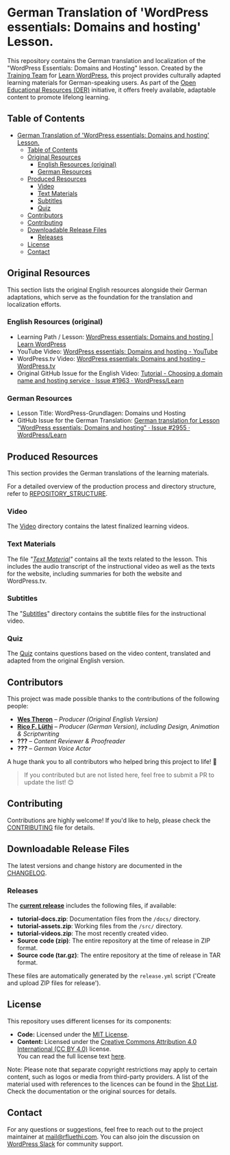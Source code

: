 # German Translation of 'WordPress essentials: Domains and hosting' Lesson.

This repository contains the German translation and localization of the "WordPress Essentials: Domains and Hosting" lesson. Created by the [Training Team](https://make.wordpress.org/training/) for [Learn WordPress](https://learn.wordpress.org/), this project provides culturally adapted learning materials for German-speaking users. As part of the [Open Educational Resources (OER)](https://en.wikipedia.org/wiki/Open_educational_resources) initiative, it offers freely available, adaptable content to promote lifelong learning.

## Table of Contents

- [German Translation of 'WordPress essentials: Domains and hosting' Lesson.](#german-translation-of-wordpress-essentials-domains-and-hosting-lesson)
  - [Table of Contents](#table-of-contents)
  - [Original Resources](#original-resources)
    - [English Resources (original)](#english-resources-original)
    - [German Resources](#german-resources)
  - [Produced Resources](#produced-resources)
    - [Video](#video)
    - [Text Materials](#text-materials)
    - [Subtitles](#subtitles)
    - [Quiz](#quiz)
  - [Contributors](#contributors)
  - [Contributing](#contributing)
  - [Downloadable Release Files](#downloadable-release-files)
    - [Releases](#releases)
  - [License](#license)
  - [Contact](#contact)

## Original Resources

This section lists the original English resources alongside their German adaptations, which serve as the foundation for the translation and localization efforts.

### English Resources (original)
- Learning Path / Lesson: [WordPress essentials: Domains and hosting | Learn WordPress](https://learn.wordpress.org/lesson/wordpress-essentials-domains-and-hosting/)
- YouTube Video: [WordPress essentials: Domains and hosting - YouTube](https://www.youtube.com/watch?v=stbR6Tf7tCg)
- WordPress.tv Video: [WordPress essentials: Domains and hosting – WordPress.tv](https://wordpress.tv/2023/12/07/wordpress-essentials-domains-and-hosting/)
- Original GitHub Issue for the English Video: [Tutorial - Choosing a domain name and hosting service · Issue #1963 · WordPress/Learn](https://github.com/WordPress/Learn/issues/1963)

### German Resources
- Lesson Title: WordPress-Grundlagen: Domains und Hosting
- GitHub Issue for the German Translation: [German translation for Lesson "WordPress essentials: Domains and hosting" · Issue #2955 · WordPress/Learn](https://github.com/WordPress/Learn/issues/2955)

## Produced Resources

This section provides the German translations of the learning materials.

For a detailed overview of the production process and directory structure, refer to [REPOSITORY_STRUCTURE](REPOSITORY_STRUCTURE.md).
### Video

The [Video](media/video) directory contains the latest finalized learning videos.

### Text Materials

The file _"[Text Material](docs/text-material.md)"_ contains all the texts related to the lesson. This includes the audio transcript of the instructional video as well as the texts for the website, including summaries for both the website and WordPress.tv.

### Subtitles

The "[Subtitles](src/subtitles)" directory contains the subtitle files for the instructional video. 

### Quiz

The [Quiz](docs/quiz.md) contains questions based on the video content, translated and adapted from the original English version.

## Contributors

This project was made possible thanks to the contributions of the following people:

- **[Wes Theron](https://profiles.wordpress.org/west7/)** – _Producer (Original English Version)_
- **[Rico F. Lüthi](https://profiles.wordpress.org/rfluethi/)** – _Producer (German Version), including Design, Animation & Scriptwriting_
- **???** – _Content Reviewer & Proofreader_
- **???** – _German Voice Actor_

A huge thank you to all contributors who helped bring this project to life! 🚀  

> If you contributed but are not listed here, feel free to submit a PR to update the list! 😊

## Contributing

Contributions are highly welcome! If you'd like to help, please check the [CONTRIBUTING](CONTRIBUTING.md) file for details.

## Downloadable Release Files

The latest versions and change history are documented in the [CHANGELOG](CHANGELOG.md).

### Releases

The **[current release](https://github.com/rfluethi/German-translation-for-Lesson-WordPress-essentials-Domains-and-hosting/releases/latest)** includes the following files, if available:

- **tutorial-docs.zip**: Documentation files from the `/docs/` directory.
- **tutorial-assets.zip**: Working files from the `/src/` directory.
- **tutorial-videos.zip**: The most recently created video.
- **Source code (zip)**: The entire repository at the time of release in ZIP format.
- **Source code (tar.gz)**: The entire repository at the time of release in TAR format.

These files are automatically generated by the `release.yml` script ('Create and upload ZIP files for release').

## License

This repository uses different licenses for its components:

- **Code:** Licensed under the [MIT License](LICENSE).
- **Content:** Licensed under the [Creative Commons Attribution 4.0 International (CC BY 4.0)](https://creativecommons.org/licenses/by/4.0/) license.  
  You can read the full license text [here](https://creativecommons.org/licenses/by/4.0/legalcode).

Note: Please note that separate copyright restrictions may apply to certain content, such as logos or media from third-party providers. A list of the material used with references to the licences can be found in the [Shot List](docs/shotlist.md). Check the documentation or the original sources for details.

## Contact

For any questions or suggestions, feel free to reach out to the project maintainer at [mail@rfluethi.com](mailto:mail@rfluethi.com). You can also join the discussion on [WordPress Slack](https://make.wordpress.org/chat/) for community support.